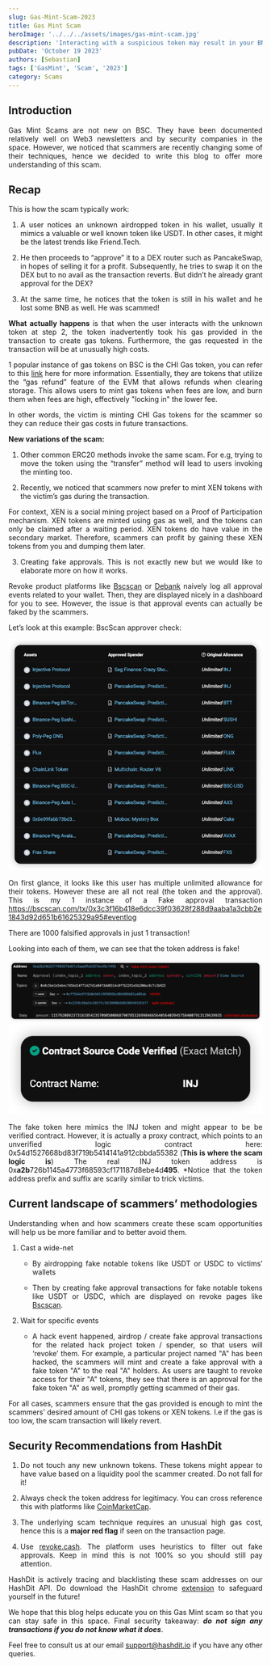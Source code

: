 ```yaml
---
slug: Gas-Mint-Scam-2023
title: Gas Mint Scam
heroImage: '../../../assets/images/gas-mint-scam.jpg'
description: 'Interacting with a suspicious token may result in your BNB funds being stolen - read more to learn how it happens'
pubDate: 'October 19 2023'
authors: [Sebastian]
tags: ['GasMint', 'Scam', '2023']
category: Scams
---
```

<div align="justify">

## Introduction
Gas Mint Scams are not new on BSC. They have been documented relatively well on Web3 newsletters and by security companies in the space.
However, we noticed that scammers are recently changing some of their techniques, hence we decided to write this blog to offer more understanding of this scam.

## Recap
This is how the scam typically work:
1. A user notices an unknown airdropped token in his wallet, usually it mimics a valuable or well known token like USDT. In other cases, it might be the latest trends like Friend.Tech.
 
2. He then proceeds to “approve” it to a DEX router such as PancakeSwap, in hopes of selling it for a profit. Subsequently, he tries to swap it on the DEX but to no avail as the transaction reverts. But didn’t he already grant approval for the DEX?
 
3. At the same time, he notices that the token is still in his wallet and he lost some BNB as well. He was scammed!

**What actually happens** is that when the user interacts with the unknown token at step 2, the token inadvertently took his gas provided in the transaction to create gas tokens. Furthermore, the gas requested in the transaction will be at unusually high costs.

1 popular instance of gas tokens on BSC is the CHI Gas token, you can refer to this [link](https://blog.1inch.io/everything-you-wanted-to-know-about-chi-gastoken/) here for more information. Essentially, they are tokens that utilize the “gas refund” feature of the EVM that allows refunds when clearing storage. This allows users to mint gas tokens when fees are low, and burn them when fees are high, effectively "locking in" the lower fee.

In other words, the victim is minting CHI Gas tokens for the scammer so they can reduce their gas costs in future transactions.

**New variations of the scam:**
1. Other common ERC20 methods invoke the same scam. For e.g, trying to move the token using the “transfer” method will lead to users invoking the minting too.
 
2. Recently, we noticed that scammers now prefer to mint XEN tokens with the victim’s gas during the transaction.

For context, XEN is a social mining project based on a Proof of Participation mechanism. XEN tokens are minted using gas as well, and the tokens can only be claimed after a waiting period. XEN tokens do have value in the secondary market. Therefore, scammers can profit by gaining these XEN tokens from you and dumping them later.
 
3. Creating fake approvals. This is not exactly new but we would like to elaborate more on how it works. 
  
Revoke product platforms like [Bscscan](https://bscscan.com/tokenapprovalchecker) or [Debank](https://debank.com/) naively log all approval events related to your wallet. Then, they are displayed nicely in a dashboard for you to see.
However, the issue is that approval events can actually be faked by the scammers.
 
Let’s look at this example:
BscScan approver check:

![IMG-1](./images/1.png)

On first glance,
it looks like this user has multiple unlimited allowance for their tokens. However these are all not real (the token and the approval).
This is my 1 instance of a Fake approval transaction
https://bscscan.com/tx/0x3c3f16b418e6dcc39f03628f288d9aaba1a3cbb2e1843d92d651b61625329a95#eventlog 

There are 1000 falsified approvals in just 1 transaction!

Looking into each of them, we can see that the token address is fake!

![IMG-2](./images/2.png)
![IMG-3](./images/3.png)
  
 
The fake token here mimics the INJ token and might appear to be be verified contract. However, it is actually a proxy contract, which points to an unverified logic contract here: 0x54d1527668bd83f719b5414141a912cbbda55382 (**This is where the scam logic is**)
The real INJ token address is 0x**a2b**726b1145a4773f68593cf171187d8ebe4d**495**. *Notice that the token address prefix and suffix are scarily similar to trick victims.

## Current landscape of scammers’ methodologies
Understanding when and how scammers create these scam opportunities will help us be more familiar and to better avoid them.
1. Cast a wide-net

    - By airdropping fake notable tokens like USDT or USDC to victims’ wallets
 
    - Then by creating fake approval transactions for fake notable tokens like USDT or USDC, which are displayed on revoke pages like [Bscscan](https://bscscan.com/tokenapprovalchecker).
 
2. Wait for specific events
    
    - A hack event happened, airdrop / create fake approval transactions for the related hack project token / spender, so that users will ‘revoke’ them. For example, a particular project named "A" has been hacked, the scammers will mint and create a fake approval with a fake token "A" to the real "A" holders. As users are taught to revoke access for their "A" tokens, they see that there is an approval for the fake token "A" as well, promptly getting scammed of their gas.

For all cases, scammers ensure that the gas provided is enough to mint the scammers’ desired amount of CHI gas tokens or XEN tokens. I.e if the gas is too low, the scam transaction will likely revert.

## Security Recommendations from HashDit

1. Do not touch any new unknown tokens. These tokens might appear to have value based on a liquidity pool the scammer created. Do not fall for it!
 
2. Always check the token address for legitimacy. You can cross reference this with platforms like [CoinMarketCap](https://coinmarketcap.com/).
 
3. The underlying scam technique requires an unusual high gas cost, hence this is a **major red flag** if seen on the transaction page.
 
4. Use [revoke.cash](https://revoke.cash/). The platform uses heuristics to filter out fake approvals. Keep in mind this is not 100% so you should still pay attention.
  
HashDit is actively tracing and blacklisting these scam addresses on our HashDit API. Do download the HashDit chrome [extension](https://tinyurl.com/mnsv3f7y) to safeguard yourself in the future!

We hope that this blog helps educate you on this Gas Mint scam so that you can stay safe in this space.
Final security takeaway: ***do not sign any transactions if you do not know what it does***.

Feel free to consult us at our email support@hashdit.io if you have any other queries.
 
</div>
